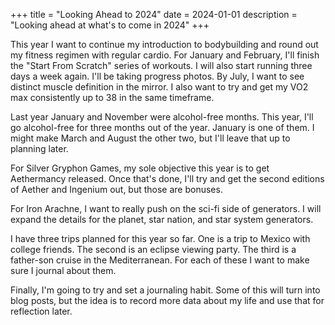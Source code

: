 +++
title = "Looking Ahead to 2024"
date = 2024-01-01
description = "Looking ahead at what's to come in 2024"
+++

This year I want to continue my introduction to bodybuilding and round out
my fitness regimen with regular cardio. For January and February, I'll
finish the "Start From Scratch" series of workouts. I will also start running
three days a week again. I'll be taking progress photos. By July, I want to
see distinct muscle definition in the mirror. I also want to try and get my
VO2 max consistently up to 38 in the same timeframe.

Last year January and November were alcohol-free months. This year, I'll go
alcohol-free for three months out of the year. January is one of them. I
might make March and August the other two, but I'll leave that up to planning
later.

For Silver Gryphon Games, my sole objective this year is to get Aethermancy
released. Once that's done, I'll try and get the second editions of Aether
and Ingenium out, but those are bonuses.

For Iron Arachne, I want to really push on the sci-fi side of generators. I
will expand the details for the planet, star nation, and star system generators.

I have three trips planned for this year so far. One is a trip to Mexico with
college friends. The second is an eclipse viewing party. The third is a father-son
cruise in the Mediterranean. For each of these I want to make sure I journal about
them.

Finally, I'm going to try and set a journaling habit. Some of this will turn into
blog posts, but the idea is to record more data about my life and use that for
reflection later.
